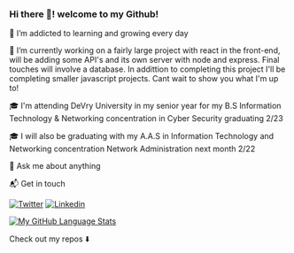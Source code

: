 ### Hi there 👋! welcome to my Github! 

🌱 I’m addicted to learning and growing every day

🔭 I’m currently working on a fairly large project with react in the front-end, will be adding some API's and its own server with node and express. Final touches will involve a database. In addittion to completing this project I'll be completing smaller javascript projects. Cant wait to show you what I'm up to! 

🎓 I'm attending DeVry University in my senior year for my B.S Information Technology & Networking concentration in Cyber Security graduating 2/23

🎓 I will also be graduating with my A.A.S in Information Technology and Networking concentration Network Administration next month 2/22

💬 Ask me about anything

📬 Get in touch

[![Twitter](https://img.shields.io/badge/-Twitter-222222?style=flat-square&logo=twitter&logoColor=white&link=https://twitter.com/ez_rios)](https://twitter.com/ez_rios)
[![Linkedin](https://img.shields.io/badge/-LinkedIn-222222?style=flat-square&logo=Linkedin&logoColor=white&link=https://www.linkedin.com/in/ezenielrios/)](https://www.linkedin.com/in/ezenielrios/)

[![My GitHub Language Stats](https://github-readme-stats.vercel.app/api/top-langs/?username=ezenielrios&langs_count=5&theme=tokyonight)]()


Check out my repos ⬇️

